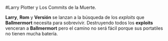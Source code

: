 #Larry Plotter y Los Commits de la Muerte.

**Larry**, **Rom** y **Versión** se lanzan a la búsqueda de los *exploits* que **Ballmermort** necesita para sobrevivir.
Destruyendo todos los **exploits** venceran a **Ballmermort** pero el camino no será fácil porque sus portatiles no tienen mucha batería.

